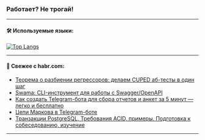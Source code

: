 ### Работает? Не трогай!

---
<!--
#### 🛠️ Technical stack:

![Java](https://img.shields.io/badge/Java-informational?logo=Oracle&style=flat&logoColor=white&color=FF4500)
![Kotlin](https://img.shields.io/badge/Kotlin-informational?logo=Kotlin&style=flat&logoColor=white&color=774D97)
![TS](https://img.shields.io/badge/TypeScript-informational?logo=typeScript&style=flat&logoColor=black&color=017acc)
![Python](https://img.shields.io/badge/Python-informational?logo=Python&style=flat&logoColor=black&color=ffdd54) <br>
![Spring](https://img.shields.io/badge/Spring-informational?logo=Spring&style=flat&logoColor=white&color=6DB33F) 
![SpringBoot](https://img.shields.io/badge/SpringBoot-informational?logo=SpringBoot&style=flat&logoColor=white&color=6DB33F)
![Nest](https://img.shields.io/badge/NestJS-informational?logo=NestJS&style=flat&logoColor=white&color=E0234E) 
![NodeJS](https://img.shields.io/badge/NodeJS-informational?logo=node.js&style=flat&logoColor=white&color=70A760)<br>
![PostgreSQL](https://img.shields.io/badge/PostgreSQL-informational?logo=PostgreSQL&style=flat&logoColor=white&color=DAA520)
![MongoDB](https://img.shields.io/badge/MongoDB-informational?logo=MongoDB&style=flat&logoColor=white&color=870000)
![Apache](https://img.shields.io/badge/Apache-informational?logo=apache&style=flat&logoColor=white&color=f74e28)

___ 
-->

#### 🛠️ Используемые языки:

[![Top Langs](https://github-readme-stats-u2qms2cxw-advtsettinggmailcoms-projects.vercel.app/api/top-langs/?username=zloylis&langs_count=10&hide_title=true&title_color=e6edf3&size_weight=0.5&count_weight=0.5&layout=compact&hide_progress=true&hide_border=true&theme=dracula)](https://github.com/zloylis)

<!---


####  :octocat:&nbsp;&nbsp; Статистика:

![GitHub stats](https://github-readme-stats-u2qms2cxw-advtsettinggmailcoms-projects.vercel.app/api?username=zloylis&show_icons=true&hide_border=true&theme=dracula&title_color=e6edf3&include_all_commits=true&count_private=true&hide_rank=false&hide_title=true&rank_icon=github)
-->
---

#### 💬 Свежее с habr.com:

<!-- BLOG-POST-LIST:START -->
- [Теорема о разбиении регрессоров: делаем CUPED аб-тесты в один шаг](https://habr.com/ru/articles/843826/?utm_source=habrahabr&utm_medium=rss&utm_campaign=843826)
- [Swama: CLI-инструмент для работы с Swagger/OpenAPI](https://habr.com/ru/articles/843824/?utm_source=habrahabr&utm_medium=rss&utm_campaign=843824)
- [Как создать Telegram-бота для сбора отчетов и анкет за 5 минут — легко и бесплатно](https://habr.com/ru/articles/843816/?utm_source=habrahabr&utm_medium=rss&utm_campaign=843816)
- [Цепи Маркова в Telegram-боте](https://habr.com/ru/articles/843810/?utm_source=habrahabr&utm_medium=rss&utm_campaign=843810)
- [Транзакции PostgreSQL, Требования ACID, примеры. Подготовка к собеседованию, изучение](https://habr.com/ru/articles/843794/?utm_source=habrahabr&utm_medium=rss&utm_campaign=843794)
<!-- BLOG-POST-LIST:END -->

---
